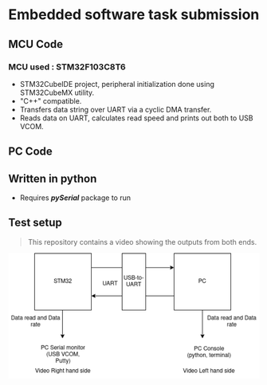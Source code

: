 # Embedded software task submission

## MCU Code
### MCU used : STM32F103C8T6
- STM32CubeIDE project, peripheral initialization done using STM32CubeMX utility.
- "C++" compatible.
- Transfers data string over UART via a cyclic DMA transfer.
- Reads data on UART, calculates read speed and prints out both to USB VCOM.

## PC Code
## Written in python
- Requires ***pySerial*** package to run

## Test setup

> This repository contains a video showing the outputs from both ends.

![test setup](test_setup.png)